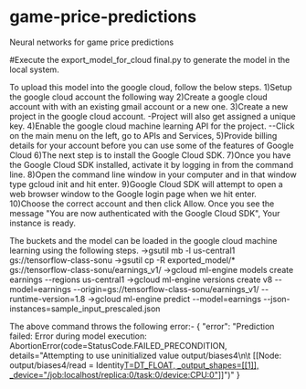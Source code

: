 # game-price-predictions
Neural networks for game price predictions

#Execute the export_model_for_cloud final.py to generate the model in the local system.

To upload this model into the google cloud, follow the below steps.
1)Setup the google cloud account the following way
2)Create a google cloud account with with an existing gmail account or a new one.
3)Create a new project in the google cloud account.
-Project will also get assigned a unique key.
4)Enable the google cloud machine learning API for the project.
--Click on the main menu on the left, go to APIs and Services,
5)Provide billing details for your account before you can use some of the features of Google Cloud
6)The next step is to install the Google Cloud SDK.
7)Once you have the Google Cloud SDK installed, activate it by logging in from the command line.
8)Open the command line window in your computer and in that window type gcloud init and hit enter.
9)Google Cloud SDK will attempt to open a web browser window to the Google login page when we hit enter. 
10)Choose the correct account and then click Allow.
Once you see the message "You are now authenticated with the Google Cloud SDK", Your instance is ready.

The buckets and the model can be loaded in the google cloud machine learning using the following steps.
->gsutil mb -l us-central1 gs://tensorflow-class-sonu
->gsutil cp -R exported_model/* gs://tensorflow-class-sonu/earnings_v1/
->gcloud ml-engine models create earnings --regions us-central1
->gcloud ml-engine versions create v8 --model=earnings --origin=gs://tensorflow-class-sonu/earnings_v1/ --runtime-version=1.8
->gcloud ml-engine predict --model=earnings --json-instances=sample_input_prescaled.json

The above command throws the following error:-
{
  "error": "Prediction failed: Error during model execution:
  AbortionError(code=StatusCode.FAILED_PRECONDITION, details=\"Attempting to use uninitialized value output/biases4\n\t 
  [[Node: output/biases4/read = Identity[T=DT_FLOAT, _output_shapes=[[1]], 
  _device=\"/job:localhost/replica:0/task:0/device:CPU:0\"](output/biases4)]]\")"
}
